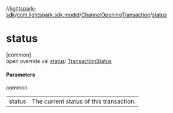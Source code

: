 //[lightspark-sdk](../../../index.md)/[com.lightspark.sdk.model](../index.md)/[ChannelOpeningTransaction](index.md)/[status](status.md)

# status

[common]\
open override val [status](status.md): [TransactionStatus](../-transaction-status/index.md)

#### Parameters

common

| | |
|---|---|
| status | The current status of this transaction. |
